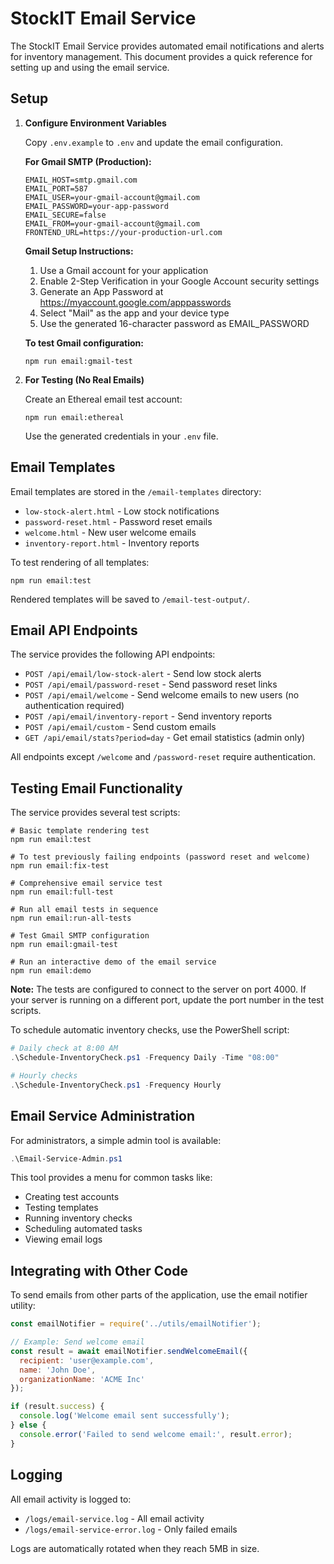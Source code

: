 # StockIT Email Service

The StockIT Email Service provides automated email notifications and alerts for inventory management. This document provides a quick reference for setting up and using the email service.

## Setup

1. **Configure Environment Variables**

   Copy `.env.example` to `.env` and update the email configuration.
   
   **For Gmail SMTP (Production):**

   ```
   EMAIL_HOST=smtp.gmail.com
   EMAIL_PORT=587
   EMAIL_USER=your-gmail-account@gmail.com
   EMAIL_PASSWORD=your-app-password
   EMAIL_SECURE=false
   EMAIL_FROM=your-gmail-account@gmail.com
   FRONTEND_URL=https://your-production-url.com
   ```
   
   **Gmail Setup Instructions:**
   
   1. Use a Gmail account for your application
   2. Enable 2-Step Verification in your Google Account security settings
   3. Generate an App Password at https://myaccount.google.com/apppasswords
   4. Select "Mail" as the app and your device type
   5. Use the generated 16-character password as EMAIL_PASSWORD
   
   **To test Gmail configuration:**
   
   ```
   npm run email:gmail-test
   ```

2. **For Testing (No Real Emails)**

   Create an Ethereal email test account:

   ```
   npm run email:ethereal
   ```

   Use the generated credentials in your `.env` file.

## Email Templates

Email templates are stored in the `/email-templates` directory:

- `low-stock-alert.html` - Low stock notifications
- `password-reset.html` - Password reset emails
- `welcome.html` - New user welcome emails
- `inventory-report.html` - Inventory reports

To test rendering of all templates:

```
npm run email:test
```

Rendered templates will be saved to `/email-test-output/`.

## Email API Endpoints

The service provides the following API endpoints:

- `POST /api/email/low-stock-alert` - Send low stock alerts
- `POST /api/email/password-reset` - Send password reset links
- `POST /api/email/welcome` - Send welcome emails to new users (no authentication required)
- `POST /api/email/inventory-report` - Send inventory reports
- `POST /api/email/custom` - Send custom emails
- `GET /api/email/stats?period=day` - Get email statistics (admin only)

All endpoints except `/welcome` and `/password-reset` require authentication.

## Testing Email Functionality

The service provides several test scripts:

```
# Basic template rendering test
npm run email:test

# To test previously failing endpoints (password reset and welcome)
npm run email:fix-test

# Comprehensive email service test 
npm run email:full-test

# Run all email tests in sequence
npm run email:run-all-tests

# Test Gmail SMTP configuration
npm run email:gmail-test

# Run an interactive demo of the email service
npm run email:demo
```

**Note:** The tests are configured to connect to the server on port 4000. If your server is running on a different port, update the port number in the test scripts.

To schedule automatic inventory checks, use the PowerShell script:

```powershell
# Daily check at 8:00 AM
.\Schedule-InventoryCheck.ps1 -Frequency Daily -Time "08:00"

# Hourly checks
.\Schedule-InventoryCheck.ps1 -Frequency Hourly
```

## Email Service Administration

For administrators, a simple admin tool is available:

```powershell
.\Email-Service-Admin.ps1
```

This tool provides a menu for common tasks like:
- Creating test accounts
- Testing templates
- Running inventory checks
- Scheduling automated tasks
- Viewing email logs

## Integrating with Other Code

To send emails from other parts of the application, use the email notifier utility:

```javascript
const emailNotifier = require('../utils/emailNotifier');

// Example: Send welcome email
const result = await emailNotifier.sendWelcomeEmail({
  recipient: 'user@example.com',
  name: 'John Doe',
  organizationName: 'ACME Inc'
});

if (result.success) {
  console.log('Welcome email sent successfully');
} else {
  console.error('Failed to send welcome email:', result.error);
}
```

## Logging

All email activity is logged to:
- `/logs/email-service.log` - All email activity
- `/logs/email-service-error.log` - Only failed emails

Logs are automatically rotated when they reach 5MB in size.
